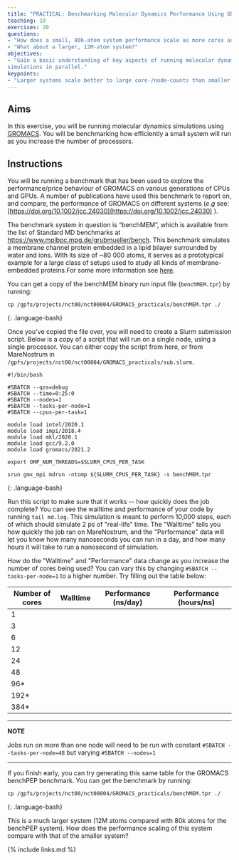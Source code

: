```yaml
---
title: "PRACTICAL: Benchmarking Molecular Dynamics Performance Using GROMACS 1"
teaching: 10
exercises: 20
questions:
- "How does a small, 80k-atom system performance scale as more cores are used?"
- "What about a larger, 12M-atom system?"
objectives:
- "Gain a basic understanding of key aspects of running molecular dynamics
simulations in parallel."
keypoints:
- "Larger systems scale better to large core-/node-counts than smaller systems."
---
```


## Aims

In this exercise, you will be running molecular dynamics simulations using
[GROMACS](https://manual.gromacs.org/). You will be benchmarking how
efficiently a small system will run as you increase the number of processors.

## Instructions

You  will be running a benchmark that has been used to explore the
performance/price behaviour  of  GROMACS on various  generations of CPUs and
GPUs. A number of publications have used this benchmark to report on, and
compare, the performance of GROMACS on different systems (*e.g* see:
[https://doi.org/10.1002/jcc.24030](https://doi.org/10.1002/jcc.24030)
).

The  benchmark system in question is “benchMEM”, which is available from the
list of Standard MD benchmarks at https://www.mpibpc.mpg.de/grubmueller/bench.
This benchmark simulates a membrane channel protein embedded in a lipid
bilayer surrounded by water and ions. With its size of ~80 000 atoms, it
serves as a prototypical example for a large class of setups used to study all
kinds of membrane-embedded proteins.For some more information see
[here](https://www.mpibpc.mpg.de/16460085/bench.pdf).

You can get a copy of the benchMEM binary run input file (`benchMEM.tpr`) by running:

```
cp /gpfs/projects/nct00/nct00004/GROMACS_practicals/benchMEM.tpr ./
```
{: .language-bash}

Once you've copied the file over, you will need to create a Slurm submission 
script. Below is a copy of a script that will run on a single node, using a 
single processor. You can either copy the script from here, or from 
MareNostrum in `/gpfs/projects/nct00/nct00004/GROMACS_practicals/sub.slurm`.

```
#!/bin/bash

#SBATCH --qos=debug
#SBATCH --time=0:25:0
#SBATCH --nodes=1
#SBATCH --tasks-per-node=1
#SBATCH --cpus-per-task=1

module load intel/2020.1
module load impi/2018.4
module load mkl/2020.1
module load gcc/9.2.0
module load gromacs/2021.2

export OMP_NUM_THREADS=$SLURM_CPUS_PER_TASK

srun gmx_mpi mdrun -ntomp ${SLURM_CPUS_PER_TASK} -s benchMEM.tpr

```
{: .language-bash}

Run this script to make sure that it works -- how quickly does the job
complete? You can see the walltime and performance of your code by running
`tail md.log`. This simulation is meant to perform 10,000 steps, each of which
should simulate 2 ps of "real-life" time. The "Walltime" tells you how quickly
the job ran on MareNostrum, and the "Performance" data will let you know how many
nanoseconds you can run in a day, and how many hours it will take to run a
nanosecond of simulation.

How do the "Walltime" and "Performance" data change as you increase the number
of cores being used? You can vary this by changing
`#SBATCH --tasks-per-node=1` to a higher number. Try filling out the table
 below:

 |Number of cores| Walltime | Performance (ns/day) | Performance (hours/ns) |
 |---------------|----------|----------------------|------------------------|
 |   1  | | | |
 |   3  | | | |
 |   6  | | | |
 |  12  | | | |
 |  24  | | | |
 |  48  | | | |
 |  96* | | | |
 | 192* | | | |
 | 384* | | | |

 ---
 **NOTE**

 Jobs run on more than one node will need to be run with constant
 `#SBATCH --tasks-per-node=48` but varying `#SBATCH --nodes=1`

 ---

If you finish early, you can try generating this same table for the GROMACS
benchPEP benchmark. You can get the benchmark by running:

```
cp /gpfs/projects/nct00/nct00004/GROMACS_practicals/benchMEM.tpr ./
```
{: .language-bash}

This is a much larger system (12M atoms compared with 80k atoms for the
benchPEP system). How does the performance scaling of this system compare with
that of the smaller system?

{% include links.md %}
